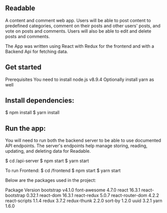 ## Readable
A content and comment web app. Users will be able to post content to predefined categories, comment on their posts and other users' posts, and vote on posts and comments. Users will also be able to edit and delete posts and comments.

The App was written using React with Redux for the frontend and with a Backend Api for fetching data.

## Get started
Prerequisites
You need to install node.js v8.9.4
Optionally install yarn as well

## Install dependencies:
$ npm install
$ yarn install

## Run the app:
You will need to run both the backend server to be able to use documented API endpoints. The server's endpoints help manage storing, reading, updating, and deleting data for Readable.

$ cd <Project directory>/api-server
$ npm start
$ yarn start

To run Frontend:
$ cd <Project directory>/frontend
$ npm start
$ yarn start


Below are the packages used in the project:

Package	Version
bootstrap v4.1.0
font-awesome 4.7.0
react 16.3.1
react-bootstrap 0.32.1
react-dom 16.3.1
react-redux 5.0.7
react-router-dom 4.2.2
react-scripts 1.1.4
redux 3.7.2
redux-thunk 2.2.0
sort-by 1.2.0
uuid 3.2.1
yarn 1.6.0
